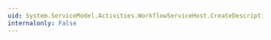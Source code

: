 ```yaml
---
uid: System.ServiceModel.Activities.WorkflowServiceHost.CreateDescription(System.Collections.Generic.IDictionary{System.String,System.ServiceModel.Description.ContractDescription}@)
internalonly: False
---
```

